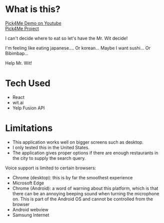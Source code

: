 # What is this?

[Pick4Me Demo on Youtube](https://youtu.be/LvxFzQkAFh8)
<br />
[Pick4Me Project](https://levane.github.io/Pick4Me/)

I can't decide where to eat so let's have the Mr. Wit decide!

I'm feeling like eating japanese.... Or korean... Maybe I want sushi... Or Bibimbap...

Help Mr. Wit!

# Tech Used

- React
- wit.ai
- Yelp Fusion API

# Limitations

- This application works well on bigger screens such as desktop.
- I only tested this in the United States.
- The application gives proper options if there are enough restaurants in the city to supply the search query.

Voice support is limited to certain browsers:

- Chrome (desktop): this is by far the smoothest experience
- Microsoft Edge
- Chrome (Android): a word of warning about this platform, which is that there can be an annoying beeping sound when turning the microphone on. This is part of the Android OS and cannot be controlled from the browser
- Android webview
- Samsung Internet
